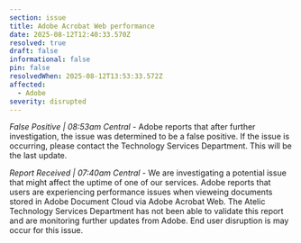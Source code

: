 ```yaml
---
section: issue
title: Adobe Acrobat Web performance
date: 2025-08-12T12:40:33.570Z
resolved: true
draft: false
informational: false
pin: false
resolvedWhen: 2025-08-12T13:53:33.572Z
affected:
  - Adobe
severity: disrupted
---
```

*False Positive | 08:53am Central* - Adobe reports that after further investigation, the issue was determined to be a false positive. If the issue is occurring, please contact the Technology Services Department. This will be the last update.

*Report Received | 07:40am Central* - We are investigating a potential issue that might affect the uptime of one of our services. Adobe reports that users are experiencing performance issues when vieweing documents stored in Adobe Document Cloud via Adobe Acrobat Web. The Atelic Technology Services Department has not been able to validate this report and are monitoring further updates from Adobe. End user disruption is may occur for this issue.